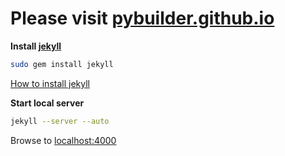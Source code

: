 # Please visit [pybuilder.github.io](http://pybuilder.github.io)


**Install [jekyll](https://github.com/mojombo/jekyll)**

```bash
sudo gem install jekyll
```

[How to install jekyll](https://github.com/mojombo/jekyll/wiki/install)

**Start local server**
```bash
jekyll --server --auto
```

Browse to [localhost:4000](http://localhost:4000)


